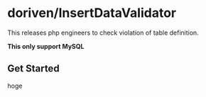 # doriven/InsertDataValidator

This releases php engineers to check violation of table definition.

**This only support MySQL**

## Get Started

hoge
